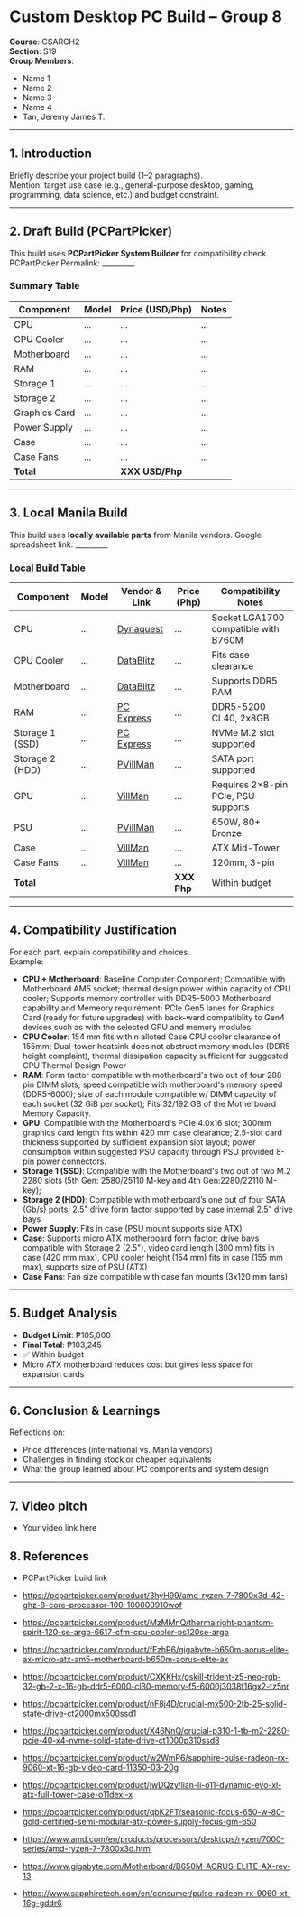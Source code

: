 # Custom Desktop PC Build – Group 8

**Course**: CSARCH2  
**Section**: S19  
**Group Members**:  
- Name 1  
- Name 2  
- Name 3  
- Name 4  
- Tan, Jeremy James T.

---

## 1. Introduction
Briefly describe your project build (1–2 paragraphs).  
Mention: target use case (e.g., general-purpose desktop, gaming, programming, data science, etc.) and budget constraint.

---

## 2. Draft Build (PCPartPicker)
This build uses **PCPartPicker System Builder** for compatibility check. 
PCPartPicker Permalink: _________

### Summary Table 
| Component       | Model | Price (USD/Php) | Notes |
|-----------------|-------|-----------------|-------|
| CPU             | ...   | ...             | ...   |
| CPU Cooler      | ...   | ...             | ...   |
| Motherboard     | ...   | ...             | ...   |
| RAM             | ...   | ...             | ...   |
| Storage 1       | ...   | ...             | ...   |
| Storage 2       | ...   | ...             | ...   |
| Graphics Card   | ...   | ...             | ...   |
| Power Supply    | ...   | ...             | ...   |
| Case            | ...   | ...             | ...   |
| Case Fans       | ...   | ...             | ...   |
| **Total**       |       | **XXX USD/Php**     |       |

---

## 3. Local Manila Build
This build uses **locally available parts** from Manila vendors.
Google spreadsheet link: _________  

### Local Build Table
| Component       | Model | Vendor & Link      | Price (Php) | Compatibility Notes                  |
|-----------------|-------|--------------------|-------------|--------------------------------------|
| CPU             | ...   | [Dynaquest](https://dynaquestpc.com/products/amd-ryzen-7-7800x3d-4-2-5-0ghz-8-core-16threads-processor-tray) | ...         | Socket LGA1700 compatible with B760M |
| CPU Cooler      | ...   | [DataBlitz](https://ecommerce.datablitz.com.ph/products/thermalright-phantom-spirit-120-se-argb-cpu-cooler) | ...         | Fits case clearance                  |
| Motherboard     | ...   | [DataBlitz](https://ecommerce.datablitz.com.ph/products/gigabyte-b650m-aorus-elite-ax-gaming-motherboard) | ...         | Supports DDR5 RAM                    |
| RAM             | ...   | [PC Express](link) | ...         | DDR5-5200 CL40, 2x8GB                |
| Storage 1 (SSD) | ...   | [PC Express](link) | ...         | NVMe M.2 slot supported              |
| Storage 2 (HDD) | ...   | [PVillMan](link)   | ...         | SATA port supported                  |
| GPU             | ...   | [VillMan](link)    | ...         | Requires 2×8-pin PCIe, PSU supports  |
| PSU             | ...   | [PVillMan](link)   | ...         | 650W, 80+ Bronze                     |
| Case            | ...   | [VillMan](link)    | ...         | ATX Mid-Tower                        |
| Case Fans       | ...   | [VillMan](link)    | ...         | 120mm, 3-pin                         |
| **Total**       |       |                    | **XXX Php** | Within budget                        |

---

## 4. Compatibility Justification
For each part, explain compatibility and choices.  
Example:  
- **CPU + Motherboard**: Baseline Computer Component; Compatible with Motherboard AM5 socket; thermal design power within capacity of CPU cooler; Supports memory controller with DDR5-5000 Motherboard capability and Memeory requirement; PCIe Gen5 lanes for Graphics Card (ready for future upgrades) with back-ward compatiblity to Gen4 devices such as with the selected GPU and memory modules.
- **CPU Cooler**: 154 mm fits within alloted Case CPU cooler clearance of 155mm; Dual-tower heatsink does not obstruct memory modules (DDR5 height complaint), thermal dissipation capacity sufficient for suggested CPU Thermal Design Power
- **RAM**: Form factor compatible with motherboard's two out of four 288-pin DIMM slots; speed compatible with motherboard's memory speed (DDR5-6000); size of each module compatible w/ DIMM capacity of each socket (32 GiB per socket); Fits 32/192 GB of the Motherboard Memory Capacity.  
- **GPU**: Compatible with the Motherboard's PCIe 4.0x16 slot; 300mm graphics card length fits within 420 mm case clearance; 2.5-slot card thickness supported by sufficient expansion slot layout; power consumption within suggested PSU capacity through PSU provided 8-pin power connectors.
- **Storage 1 (SSD)**: Compatible with the Motherboard's two out of two M.2 2280 slots (5th Gen: 2580/25110 M-key and 4th Gen:2280/22110 M-key);
- **Storage 2 (HDD)**: Compatible with motherboard’s one out of four SATA (Gb/s) ports; 2.5" drive form factor supported by case internal 2.5" drive bays
- **Power Supply**: Fits in case (PSU mount supports size ATX)
- **Case**: Supports micro ATX motherboard form factor; drive bays compatible with Storage 2 (2.5"), video card length (300 mm) fits in case (420 mm max), CPU cooler height (154 mm) fits in case (155 mm max), supports size of PSU (ATX)
- **Case Fans**: Fan size compatible with case fan mounts (3x120 mm fans)

---

## 5. Budget Analysis
- **Budget Limit**: ₱105,000
- **Final Total**: ₱103,245
- ✅ Within budget
- Micro ATX motherboard reduces cost but gives less space for expansion cards

---

## 6. Conclusion & Learnings
Reflections on:  
- Price differences (international vs. Manila vendors)  
- Challenges in finding stock or cheaper equivalents  
- What the group learned about PC components and system design  

---
## 7. Video pitch
- Your video link here  

## 8. References
- PCPartPicker build link

- https://pcpartpicker.com/product/3hyH99/amd-ryzen-7-7800x3d-42-ghz-8-core-processor-100-100000910wof
- https://pcpartpicker.com/product/MzMMnQ/thermalright-phantom-spirit-120-se-argb-6617-cfm-cpu-cooler-ps120se-argb
- https://pcpartpicker.com/product/fFzhP6/gigabyte-b650m-aorus-elite-ax-micro-atx-am5-motherboard-b650m-aorus-elite-ax
- https://pcpartpicker.com/product/CXKKHx/gskill-trident-z5-neo-rgb-32-gb-2-x-16-gb-ddr5-6000-cl30-memory-f5-6000j3038f16gx2-tz5nr
- https://pcpartpicker.com/product/nF8j4D/crucial-mx500-2tb-25-solid-state-drive-ct2000mx500ssd1
- https://pcpartpicker.com/product/X46NnQ/crucial-p310-1-tb-m2-2280-pcie-40-x4-nvme-solid-state-drive-ct1000p310ssd8
- https://pcpartpicker.com/product/w2WmP6/sapphire-pulse-radeon-rx-9060-xt-16-gb-video-card-11350-03-20g
- https://pcpartpicker.com/product/jwDQzy/lian-li-o11-dynamic-evo-xl-atx-full-tower-case-o11dexl-x
- https://pcpartpicker.com/product/qbK2FT/seasonic-focus-650-w-80-gold-certified-semi-modular-atx-power-supply-focus-gm-650
- https://www.amd.com/en/products/processors/desktops/ryzen/7000-series/amd-ryzen-7-7800x3d.html
- https://www.gigabyte.com/Motherboard/B650M-AORUS-ELITE-AX-rev-13
- https://www.sapphiretech.com/en/consumer/pulse-radeon-rx-9060-xt-16g-gddr6

